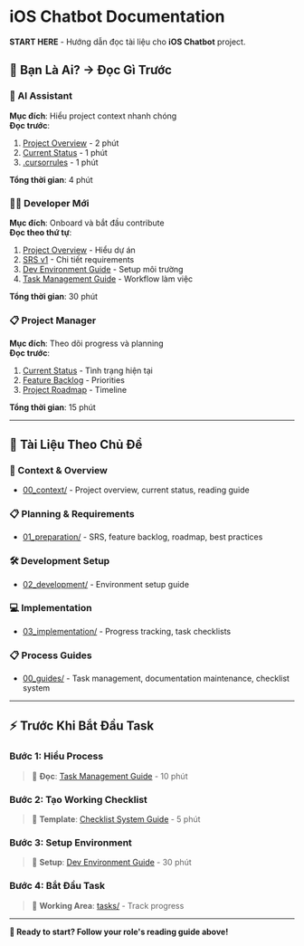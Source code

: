 # iOS Chatbot Documentation

**START HERE** - Hướng dẫn đọc tài liệu cho **iOS Chatbot** project.

## 🎯 **Bạn Là Ai? → Đọc Gì Trước**

### **🤖 AI Assistant**
**Mục đích**: Hiểu project context nhanh chóng  
**Đọc trước**: 
1. [Project Overview](00_context/project_overview.md) - 2 phút
2. [Current Status](00_context/current_status.md) - 1 phút  
3. [.cursorrules](../.cursorrules) - 1 phút

**Tổng thời gian**: 4 phút

### **👨‍💻 Developer Mới**
**Mục đích**: Onboard và bắt đầu contribute  
**Đọc theo thứ tự**:
1. [Project Overview](00_context/project_overview.md) - Hiểu dự án
2. [SRS v1](01_preparation/srs_v1.md) - Chi tiết requirements  
3. [Dev Environment Guide](02_development/dev_env_guide.md) - Setup môi trường
4. [Task Management Guide](00_guides/task_management_guide.md) - Workflow làm việc

**Tổng thời gian**: 30 phút

### **📋 Project Manager**
**Mục đích**: Theo dõi progress và planning  
**Đọc trước**:
1. [Current Status](00_context/current_status.md) - Tình trạng hiện tại
2. [Feature Backlog](01_preparation/feature_backlog.md) - Priorities
3. [Project Roadmap](01_preparation/project_roadmap.md) - Timeline

**Tổng thời gian**: 15 phút

---

## 📁 **Tài Liệu Theo Chủ Đề**

### **🎯 Context & Overview**
- [00_context/](00_context/) - Project overview, current status, reading guide

### **📋 Planning & Requirements**  
- [01_preparation/](01_preparation/) - SRS, feature backlog, roadmap, best practices

### **🛠️ Development Setup**
- [02_development/](02_development/) - Environment setup guide

### **💻 Implementation**
- [03_implementation/](03_implementation/) - Progress tracking, task checklists

### **📋 Process Guides**
- [00_guides/](00_guides/) - Task management, documentation maintenance, checklist system

---

## ⚡ **Trước Khi Bắt Đầu Task**

### **Bước 1: Hiểu Process**
> 📖 **Đọc**: [Task Management Guide](00_guides/task_management_guide.md) - 10 phút

### **Bước 2: Tạo Working Checklist**  
> 📖 **Template**: [Checklist System Guide](00_guides/checklist_system_guide.md) - 5 phút

### **Bước 3: Setup Environment**
> 📖 **Setup**: [Dev Environment Guide](02_development/dev_env_guide.md) - 30 phút

### **Bước 4: Bắt Đầu Task**
> 📖 **Working Area**: [tasks/](03_implementation/tasks/) - Track progress

---

**🚀 Ready to start? Follow your role's reading guide above!** 